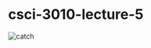# csci-3010-lecture-5

![catch](https://github.com/github/rm004/csci-3010-lecture-5/actions/workflows/c-cpp.yml/badge.svg)
